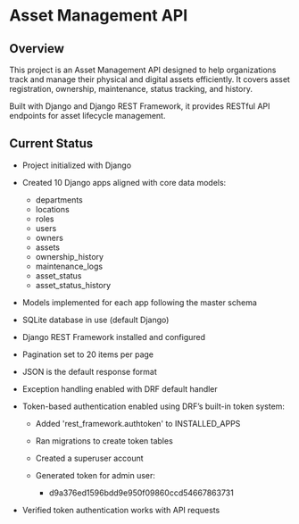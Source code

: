 # Asset Management API

## Overview

This project is an Asset Management API designed to help organizations track and manage their physical and digital assets efficiently. It covers asset registration, ownership, maintenance, status tracking, and history.

Built with Django and Django REST Framework, it provides RESTful API endpoints for asset lifecycle management.

## Current Status
- Project initialized with Django

- Created 10 Django apps aligned with core data models:

    - departments
    - locations
    - roles
    - users
    - owners
    - assets
    - ownership_history
    - maintenance_logs
    - asset_status
    - asset_status_history

- Models implemented for each app following the master schema

- SQLite database in use (default Django)

- Django REST Framework installed and configured

- Pagination set to 20 items per page

- JSON is the default response format

- Exception handling enabled with DRF default handler

- Token-based authentication enabled using DRF’s built-in token system:

    - Added 'rest_framework.authtoken' to INSTALLED_APPS

    - Ran migrations to create token tables

    - Created a superuser account

    - Generated token for admin user:
        - d9a376ed1596bdd9e950f09860ccd54667863731

- Verified token authentication works with API requests